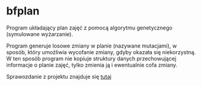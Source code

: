 # bfplan

Program układający plan zajęć z pomocą algorytmu genetycznego (symulowane wyżarzanie).

Program generuje losowe zmiany w planie (nazywane mutacjami), w sposób, który umożliwia wycofanie zmiany, gdyby okazała się niekorzystną.
W ten sposób program nie kopiuje struktury danych przechowującej informacje o planie zajęć, tylko zmienia ją i ewentualnie cofa zmiany.

Sprawozdanie z projektu znajduje się [tutaj](./sprawozdanie.pdf)
